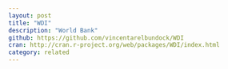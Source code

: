 ```yaml
---
layout: post
title: "WDI"
description: "World Bank"
github: https://github.com/vincentarelbundock/WDI
cran: http://cran.r-project.org/web/packages/WDI/index.html
category: related
---
```



